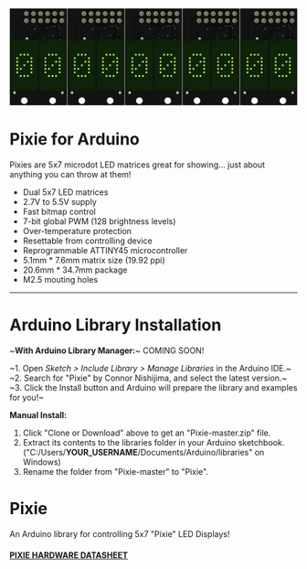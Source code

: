 ![Pixie](extras/img/modules.png)

# Pixie for Arduino

Pixies are 5x7 microdot LED matrices great for showing... just about anything you can throw at them!

- Dual 5x7 LED matrices
- 2.7V to 5.5V supply
- Fast bitmap control
- 7-bit global PWM (128 brightness levels)
- Over-temperature protection
- Resettable from controlling device
- Reprogrammable ATTINY45 microcontroller
- 5.1mm * 7.6mm matrix size (19.92 ppi)
- 20.6mm * 34.7mm package
- M2.5 mouting holes

----------
# Arduino Library Installation

~**With Arduino Library Manager:**~ COMING SOON!

~1. Open *Sketch > Include Library > Manage Libraries* in the Arduino IDE.~
~2. Search for "Pixie" by Connor Nishijima, and select the latest version.~
~3. Click the Install button and Arduino will prepare the library and examples for you!~

**Manual Install:**

1. Click "Clone or Download" above to get an "Pixie-master.zip" file.
2. Extract its contents to the libraries folder in your Arduino sketchbook. ("C:/Users/**YOUR_USERNAME**/Documents/Arduino/libraries" on Windows)
3. Rename the folder from "Pixie-master" to "Pixie".






# Pixie
An Arduino library for controlling 5x7 "Pixie" LED Displays!

#### [PIXIE HARDWARE DATASHEET](https://connornishijima.github.io/Pixie)
